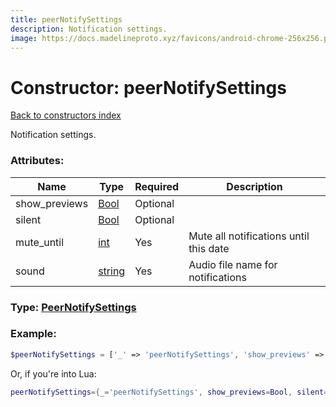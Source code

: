 ```yaml
---
title: peerNotifySettings
description: Notification settings.
image: https://docs.madelineproto.xyz/favicons/android-chrome-256x256.png
---
```

# Constructor: peerNotifySettings  
[Back to constructors index](index.md)



Notification settings.

### Attributes:

| Name     |    Type       | Required | Description |
|----------|---------------|----------|-------------|
|show\_previews|[Bool](../types/Bool.md) | Optional|
|silent|[Bool](../types/Bool.md) | Optional|
|mute\_until|[int](../types/int.md) | Yes|Mute all notifications until this date|
|sound|[string](../types/string.md) | Yes|Audio file name for notifications|



### Type: [PeerNotifySettings](../types/PeerNotifySettings.md)


### Example:

```php
$peerNotifySettings = ['_' => 'peerNotifySettings', 'show_previews' => Bool, 'silent' => Bool, 'mute_until' => int, 'sound' => 'string'];
```  


Or, if you're into Lua:

```lua
peerNotifySettings={_='peerNotifySettings', show_previews=Bool, silent=Bool, mute_until=int, sound='string'}

```


